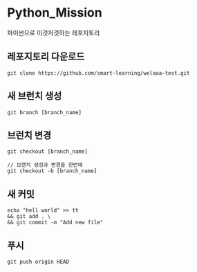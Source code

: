 # Python_Mission
파이썬으로 이것저것하는 레포지토리


## 레포지토리 다운로드
```
git clone https://github.com/smart-learning/welaaa-test.git
```

## 새 브런치 생성
```
git branch [branch_name]
```

## 브런치 변경
```
git checkout [branch_name]

// 브랜치 생성과 변경을 한번에 
git checkout -b [branch_name]
```

## 새 커밋
```
echo "hell world" >> tt
&& git add . \
&& git commit -m "Add new file"
```

## 푸시
```
git push origin HEAD
```

